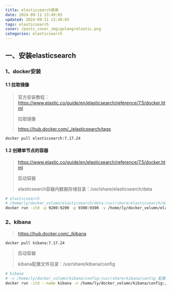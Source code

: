 ```yaml
---
title: elasticsearch使用
date: 2024-09-11 13:49:03
updated: 2024-09-11 13:49:03
tags: elasticsearch
cover: /posts_cover_img/golang/elastic.png
categories: elasticsearch
---
```


## 一、安装elasticsearch

### 1、docker安装

#### 1.1 拉取镜像

> 官方安装教程：https://www.elastic.co/guide/en/elasticsearch/reference/7.5/docker.html
>
> 拉取镜像
>
> https://hub.docker.com/_/elasticsearch/tags

```bash
docker pull elasticsearch:7.17.24
```

#### 1.2 创建单节点的容器

> https://www.elastic.co/guide/en/elasticsearch/reference/7.5/docker.html
>
> 启动容器
>
> elasticsearch容器内数据存储目录：/usr/share/elasticsearch/data

```bash
# elasticsearch
# /home/ly/docker_volumn/elasticsearch/data:/usr/share/elasticsearch/data 数据映射
docker run -itd -p 9200:9200 -p 9300:9300 -v /home/ly/docker_volumn/elasticsearch/data:/usr/share/elasticsearch/data -m 512m -e "discovery.type=single-node" elasticsearch:7.17.24
```

### 2、kibana

> https://hub.docker.com/_/kibana

```bash
docker pull kibana:7.17.24
```

> 启动容器
>
> kibana配置文件目录：/usr/share/kibana/config

```bash
# kibana
# -v /home/ly/docker_volumn/kibana/config:/usr/share/kibana/config 配置文件映射
docker run -itd --name kibana -v /home/ly/docker_volumn/kibana/config:/usr/share/kibana/config -m 256m -p 5601:5601 kibana:7.17.24
```
